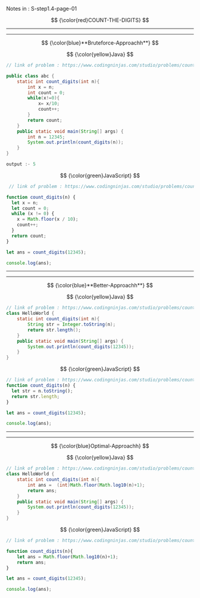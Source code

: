 Notes in : S-step1.4-page-01

$$
{\color{red}COUNT-THE-DIGITS}
$$

---

---

$$
{\color{blue}**Bruteforce-Approachh**}
$$

$$
{\color{yellow}Java}
$$

```java
// link of problem : https://www.codingninjas.com/studio/problems/count-digits_8416387?utm_source=striver&utm_medium=website&utm_campaign=a_zcoursetuf

public class abc {
    static int count_digits(int n){
        int x = n;
        int count = 0;
        while(x!=0){
            x= x/10;
            count++;
        }
        return count;
    }
    public static void main(String[] args) {
        int n = 12345;
        System.out.println(count_digits(n));
    }
}

output :- 5
```

$$
{\color{green}JavaScript}
$$

```javascript
 // link of problem : https://www.codingninjas.com/studio/problems/count-digits_8416387?utm_source=striver&utm_medium=website&utm_campaign=a_zcoursetuf

function count_digits(n) {
  let x = n;
  let count = 0;
  while (x != 0) {
    x = Math.floor(x / 10);
    count++;
  }
  return count;
}

let ans = count_digits(12345);

console.log(ans);
```

---

---

$$
{\color{blue}**Better-Approachh**}
$$

$$
{\color{yellow}Java}
$$

```Java
// link of problem : https://www.codingninjas.com/studio/problems/count-digits_8416387?utm_source=striver&utm_medium=website&utm_campaign=a_zcoursetuf
class HelloWorld {
    static int count_digits(int n){
        String str = Integer.toString(n);
        return str.length();
    }
    public static void main(String[] args) {
        System.out.println(count_digits(12345));
    }
}

```

$$
{\color{green}JavaScript}
$$

```javascript
// link of problem : https://www.codingninjas.com/studio/problems/count-digits_8416387?utm_source=striver&utm_medium=website&utm_campaign=a_zcoursetuf
function count_digits(n) {
  let str = n.toString();
  return str.length;
}

let ans = count_digits(12345);

console.log(ans);
```

---

---

$$
{\color{blue}Optimal-Approachh}
$$

$$
{\color{yellow}Java}
$$

```java
// link of problem : https://www.codingninjas.com/studio/problems/count-digits_8416387?utm_source=striver&utm_medium=website&utm_campaign=a_zcoursetuf
class HelloWorld {
    static int count_digits(int n){
        int ans =  (int)Math.floor(Math.log10(n)+1);
        return ans;
    }
    public static void main(String[] args) {
        System.out.println(count_digits(12345));
    }
}

```

$$
{\color{green}JavaScript}
$$

```javascript
// link of problem : https://www.codingninjas.com/studio/problems/count-digits_8416387?utm_source=striver&utm_medium=website&utm_campaign=a_zcoursetuf

function count_digits(n){
    let ans = Math.floor(Math.log10(n)+1);
    return ans;
}

let ans = count_digits(12345);

console.log(ans);
```
